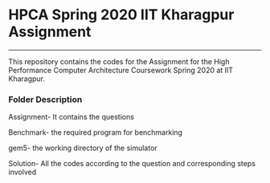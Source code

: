 # HPCA Spring 2020 IIT Kharagpur Assignment

---

This repository contains the codes for the Assignment for the High Performance Computer Architecture Coursework Spring 2020 at IIT Kharagpur.

### Folder Description

Assignment- It contains the questions

Benchmark- the required program for benchmarking

gem5- the working directory of the simulator

Solution- All the codes according to the question and corresponding steps involved



